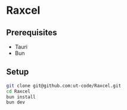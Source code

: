 # Raxcel

## Prerequisites

- Tauri
- Bun
## Setup

```sh
git clone git@github.com:ut-code/Raxcel.git
cd Raxcel
bun install
bun dev
```
